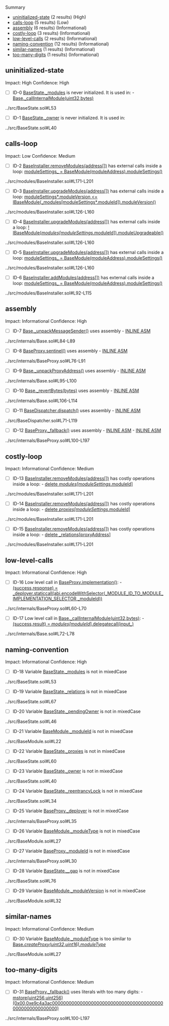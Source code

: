 Summary

- [uninitialized-state](#uninitialized-state) (2 results) (High)
- [calls-loop](#calls-loop) (5 results) (Low)
- [assembly](#assembly) (6 results) (Informational)
- [costly-loop](#costly-loop) (3 results) (Informational)
- [low-level-calls](#low-level-calls) (2 results) (Informational)
- [naming-convention](#naming-convention) (12 results) (Informational)
- [similar-names](#similar-names) (1 results) (Informational)
- [too-many-digits](#too-many-digits) (1 results) (Informational)

## uninitialized-state

Impact: High
Confidence: High

- [ ] ID-0
      [BaseState.\_modules](../src/BaseState.sol#L53) is never initialized. It is used in: - [Base.\_callInternalModule(uint32,bytes)](../src/internals/Base.sol#L72-L78)

../src/BaseState.sol#L53

- [ ] ID-1
      [BaseState.\_owner](../src/BaseState.sol#L40) is never initialized. It is used in:

../src/BaseState.sol#L40

## calls-loop

Impact: Low
Confidence: Medium

- [ ] ID-2
      [BaseInstaller.removeModules(address[])](../src/modules/BaseInstaller.sol#L171-L201) has external calls inside a loop: [moduleSettings\_ = BaseModule(moduleAddress).moduleSettings()](../src/modules/BaseInstaller.sol#L177)

../src/modules/BaseInstaller.sol#L171-L201

- [ ] ID-3
      [BaseInstaller.upgradeModules(address[])](../src/modules/BaseInstaller.sol#L126-L160) has external calls inside a loop: [moduleSettings*.moduleVersion <= IBaseModule(\_modules[moduleSettings*.moduleId]).moduleVersion()](../src/modules/BaseInstaller.sol#L144)

../src/modules/BaseInstaller.sol#L126-L160

- [ ] ID-4
      [BaseInstaller.upgradeModules(address[])](../src/modules/BaseInstaller.sol#L126-L160) has external calls inside a loop: [! IBaseModule(_modules[moduleSettings_.moduleId]).moduleUpgradeable()](../src/modules/BaseInstaller.sol#L140)

../src/modules/BaseInstaller.sol#L126-L160

- [ ] ID-5
      [BaseInstaller.upgradeModules(address[])](../src/modules/BaseInstaller.sol#L126-L160) has external calls inside a loop: [moduleSettings\_ = BaseModule(moduleAddress).moduleSettings()](../src/modules/BaseInstaller.sol#L134)

../src/modules/BaseInstaller.sol#L126-L160

- [ ] ID-6
      [BaseInstaller.addModules(address[])](../src/modules/BaseInstaller.sol#L92-L115) has external calls inside a loop: [moduleSettings\_ = BaseModule(moduleAddress).moduleSettings()](../src/modules/BaseInstaller.sol#L98)

../src/modules/BaseInstaller.sol#L92-L115

## assembly

Impact: Informational
Confidence: High

- [ ] ID-7
      [Base.\_unpackMessageSender()](../src/internals/Base.sol#L84-L89) uses assembly - [INLINE ASM](../src/internals/Base.sol#L86-L88)

../src/internals/Base.sol#L84-L89

- [ ] ID-8
      [BaseProxy.sentinel()](../src/internals/BaseProxy.sol#L76-L91) uses assembly - [INLINE ASM](../src/internals/BaseProxy.sol#L83-L86)

../src/internals/BaseProxy.sol#L76-L91

- [ ] ID-9
      [Base.\_unpackProxyAddress()](../src/internals/Base.sol#L95-L100) uses assembly - [INLINE ASM](../src/internals/Base.sol#L97-L99)

../src/internals/Base.sol#L95-L100

- [ ] ID-10
      [Base.\_revertBytes(bytes)](../src/internals/Base.sol#L106-L114) uses assembly - [INLINE ASM](../src/internals/Base.sol#L108-L110)

../src/internals/Base.sol#L106-L114

- [ ] ID-11
      [BaseDispatcher.dispatch()](../src/BaseDispatcher.sol#L71-L119) uses assembly - [INLINE ASM](../src/BaseDispatcher.sol#L88-L118)

../src/BaseDispatcher.sol#L71-L119

- [ ] ID-12
      [BaseProxy.\_fallback()](../src/internals/BaseProxy.sol#L100-L197) uses assembly - [INLINE ASM](../src/internals/BaseProxy.sol#L106-L151) - [INLINE ASM](../src/internals/BaseProxy.sol#L154-L195)

../src/internals/BaseProxy.sol#L100-L197

## costly-loop

Impact: Informational
Confidence: Medium

- [ ] ID-13
      [BaseInstaller.removeModules(address[])](../src/modules/BaseInstaller.sol#L171-L201) has costly operations inside a loop: - [delete _modules[moduleSettings_.moduleId]](../src/modules/BaseInstaller.sol#L193)

../src/modules/BaseInstaller.sol#L171-L201

- [ ] ID-14
      [BaseInstaller.removeModules(address[])](../src/modules/BaseInstaller.sol#L171-L201) has costly operations inside a loop: - [delete _proxies[moduleSettings_.moduleId]](../src/modules/BaseInstaller.sol#L191)

../src/modules/BaseInstaller.sol#L171-L201

- [ ] ID-15
      [BaseInstaller.removeModules(address[])](../src/modules/BaseInstaller.sol#L171-L201) has costly operations inside a loop: - [delete \_relations[proxyAddress]](../src/modules/BaseInstaller.sol#L185)

../src/modules/BaseInstaller.sol#L171-L201

## low-level-calls

Impact: Informational
Confidence: High

- [ ] ID-16
      Low level call in [BaseProxy.implementation()](../src/internals/BaseProxy.sol#L60-L70): - [(success,response) = \_deployer.staticcall(abi.encodeWithSelector(\_MODULE_ID_TO_MODULE_IMPLEMENTATION_SELECTOR,\_moduleId))](../src/internals/BaseProxy.sol#L61-L63)

../src/internals/BaseProxy.sol#L60-L70

- [ ] ID-17
      Low level call in [Base.\_callInternalModule(uint32,bytes)](../src/internals/Base.sol#L72-L78): - [(success,result) = _modules[moduleId_].delegatecall(input\_)](../src/internals/Base.sol#L73)

../src/internals/Base.sol#L72-L78

## naming-convention

Impact: Informational
Confidence: High

- [ ] ID-18
      Variable [BaseState.\_modules](../src/BaseState.sol#L53) is not in mixedCase

../src/BaseState.sol#L53

- [ ] ID-19
      Variable [BaseState.\_relations](../src/BaseState.sol#L67) is not in mixedCase

../src/BaseState.sol#L67

- [ ] ID-20
      Variable [BaseState.\_pendingOwner](../src/BaseState.sol#L46) is not in mixedCase

../src/BaseState.sol#L46

- [ ] ID-21
      Variable [BaseModule.\_moduleId](../src/BaseModule.sol#L22) is not in mixedCase

../src/BaseModule.sol#L22

- [ ] ID-22
      Variable [BaseState.\_proxies](../src/BaseState.sol#L60) is not in mixedCase

../src/BaseState.sol#L60

- [ ] ID-23
      Variable [BaseState.\_owner](../src/BaseState.sol#L40) is not in mixedCase

../src/BaseState.sol#L40

- [ ] ID-24
      Variable [BaseState.\_reentrancyLock](../src/BaseState.sol#L34) is not in mixedCase

../src/BaseState.sol#L34

- [ ] ID-25
      Variable [BaseProxy.\_deployer](../src/internals/BaseProxy.sol#L35) is not in mixedCase

../src/internals/BaseProxy.sol#L35

- [ ] ID-26
      Variable [BaseModule.\_moduleType](../src/BaseModule.sol#L27) is not in mixedCase

../src/BaseModule.sol#L27

- [ ] ID-27
      Variable [BaseProxy.\_moduleId](../src/internals/BaseProxy.sol#L30) is not in mixedCase

../src/internals/BaseProxy.sol#L30

- [ ] ID-28
      Variable [BaseState.\_\_gap](../src/BaseState.sol#L76) is not in mixedCase

../src/BaseState.sol#L76

- [ ] ID-29
      Variable [BaseModule.\_moduleVersion](../src/BaseModule.sol#L32) is not in mixedCase

../src/BaseModule.sol#L32

## similar-names

Impact: Informational
Confidence: Medium

- [ ] ID-30
      Variable [BaseModule.\_moduleType](../src/BaseModule.sol#L27) is too similar to [Base._createProxy(uint32,uint16).moduleType_](../src/internals/Base.sol#L48)

../src/BaseModule.sol#L27

## too-many-digits

Impact: Informational
Confidence: Medium

- [ ] ID-31
      [BaseProxy.\_fallback()](../src/internals/BaseProxy.sol#L100-L197) uses literals with too many digits: - [mstore(uint256,uint256)(0x00,0xe9c4a3ac00000000000000000000000000000000000000000000000000000000)](../src/internals/BaseProxy.sol#L158-L162)

../src/internals/BaseProxy.sol#L100-L197
